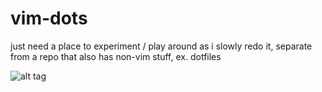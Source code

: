 # vim-dots

just need a place to experiment / play around as i slowly redo it, separate
from a repo that also has non-vim stuff, ex. dotfiles

![alt tag](http://ericman.com/i/csre_logo.png)

